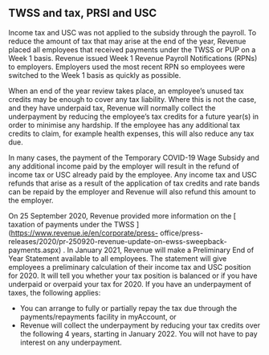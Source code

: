 ##  TWSS and tax, PRSI and USC

Income tax and USC was not applied to the subsidy through the payroll. To
reduce the amount of tax that may arise at the end of the year, Revenue placed
all employees that received payments under the TWSS or PUP on a Week 1 basis.
Revenue issued Week 1 Revenue Payroll Notifications (RPNs) to employers.
Employers used the most recent RPN so employees were switched to the Week 1
basis as quickly as possible.

When an end of the year review takes place, an employee’s unused tax credits
may be enough to cover any tax liability. Where this is not the case, and they
have underpaid tax, Revenue will normally collect the underpayment by reducing
the employee’s tax credits for a future year(s) in order to minimise any
hardship. If the employee has any additional tax credits to claim, for example
health expenses, this will also reduce any tax due.

In many cases, the payment of the Temporary COVID-19 Wage Subsidy and any
additional income paid by the employer will result in the refund of income tax
or USC already paid by the employee. Any income tax and USC refunds that arise
as a result of the application of tax credits and rate bands can be repaid by
the employer and Revenue will also refund this amount to the employer.

On 25 September 2020, Revenue provided more information on the [ taxation of
payments under the TWSS ](https://www.revenue.ie/en/corporate/press-
office/press-releases/2020/pr-250920-revenue-update-on-ewss-sweepback-
payments.aspx) . In January 2021, Revenue will make a Preliminary End of Year
Statement available to all employees. The statement will give employees a
preliminary calculation of their income tax and USC position for 2020. It will
tell you whether your tax position is balanced or if you have underpaid or
overpaid your tax for 2020. If you have an underpayment of taxes, the
following applies:

  * You can arrange to fully or partially repay the tax due through the payments/repayments facility in myAccount, or 
  * Revenue will collect the underpayment by reducing your tax credits over the following 4 years, starting in January 2022. You will not have to pay interest on any underpayment. 
